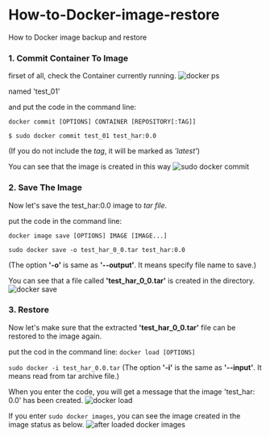# How-to-Docker-image-restore
How to Docker image backup and restore



### 1. Commit Container To Image

firset of all, check the Container currently running.
![docker ps](https://user-images.githubusercontent.com/51101183/58443540-6b95c680-812d-11e9-9ed5-f6ce3e1ebe1c.PNG)

named 'test_01'

and put the code in the command line:

```docker commit [OPTIONS] CONTAINER [REPOSITORY[:TAG]]```

```
$ sudo docker commit test_01 test_har:0.0
```
(If you do not include the *tag*, it will be marked as *'latest'*)


You can see that the image is created in this way
![sudo docker commit](https://user-images.githubusercontent.com/51101183/58444244-45265a00-8132-11e9-9f0e-8686b8622b6c.PNG)




### 2. Save The Image

Now let's save the test_har:0.0 image to *tar file*.

put the code in the command line:

```docker image save [OPTIONS] IMAGE [IMAGE...]``` 

```
sudo docker save -o test_har_0_0.tar test_har:0.0
```
(The option __'-o'__ is same as __'--output'__. It means specify file name to save.)

You can see that a file called __'test_har_0_0.tar'__ is created in the directory.
![docker save](https://user-images.githubusercontent.com/51101183/58444742-87509b00-8134-11e9-8ee6-157ee9bb67dc.PNG)




### 3. Restore

Now let's make sure that the extracted __'test_har_0_0.tar'__ file can be restored to the image again.

put the cod in the command line:
```docker load [OPTIONS]```

```sudo docker -i test_har_0.0.tar```
(The option __'-i'__ is the same as __'--input'__. It means read from tar archive file.) 

When you enter the code, you will get a message that the image 'test_har: 0.0' has been created.
![docker load](https://user-images.githubusercontent.com/51101183/58445183-a4866900-8136-11e9-85eb-b4c719cfecd5.PNG)

If you enter ```sudo docker images```, 
you can see the image created in the image status as below.
![after loaded docker images](https://user-images.githubusercontent.com/51101183/58445404-7e14fd80-8137-11e9-961b-b309c71fac26.PNG)


